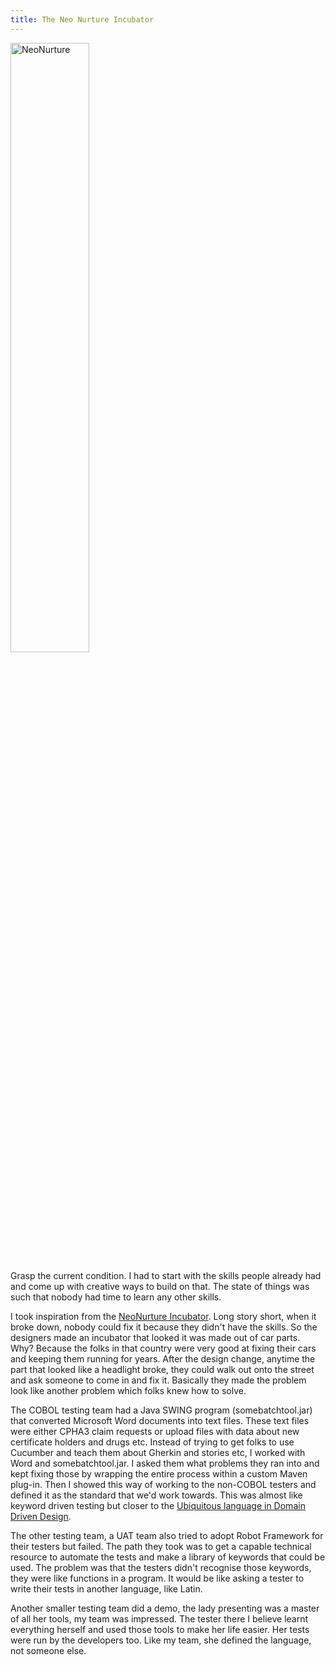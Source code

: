 ```yaml
---
title: The Neo Nurture Incubator
---
```


<a href="https://www.designthatmatters.org/past-projects" target="_blank">
  <img src="{{ site.baseurl }}/assets/images/neonurture.jpg" alt="NeoNurture" title="NeoNurture" style="width:50%; display: block;" />
</a>

Grasp the current condition. I had to start with the skills people already had and come up with creative ways to build on that. 
The state of things was such that nobody had time to learn any other skills. 

I took inspiration from the [NeoNurture Incubator](https://www.youtube.com/watch?v=0af00UcTO-c). Long story short, when it broke down, nobody could fix it because they didn't have the skills. 
So the designers made an incubator that looked it was made out of car parts. 
Why? Because the folks in that country were very good at fixing their cars and keeping them running for years. 
After the design change, anytime the part that looked like a headlight broke, they could walk out onto the street and ask someone to come in and fix it. 
Basically they made the problem look like another problem which folks knew how to solve.

The COBOL testing team had a Java SWING program (somebatchtool.jar) that converted Microsoft Word documents into text files. 
These text files were either CPHA3 claim requests or upload files with data about new certificate holders and drugs etc. 
Instead of trying to get folks to use Cucumber and teach them about Gherkin and stories etc, I worked with Word and somebatchtool.jar. 
I asked them what problems they ran into and kept fixing those by wrapping the entire process within a custom Maven plug-in.
Then I showed this way of working to the non-COBOL testers and defined it as the standard that we'd work towards.
This was almost like keyword driven testing but closer to the [Ubiquitous language in Domain Driven Design](/demingdriventesting/about#the-ubiquitous-language).

The other testing team, a UAT team also tried to adopt Robot Framework for their testers but failed.
The path they took was to get a capable technical resource to automate the tests and make a library of keywords that could be used.
The problem was that the testers didn't recognise those keywords, they were like functions in a program.
It would be like asking a tester to write their tests in another language, like Latin.

Another smaller testing team did a demo, the lady presenting was a master of all her tools, my team was impressed.
The tester there I believe learnt everything herself and used those tools to make her life easier.
Her tests were run by the developers too.
Like my team, she defined the language, not someone else.